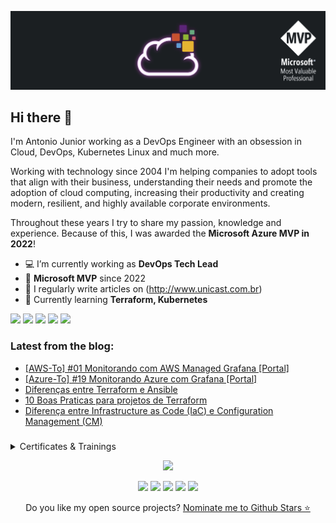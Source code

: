 <p align="center">
<img src="assets/images/banner.png">
</p>

## Hi there 👋

I'm Antonio Junior working as a DevOps Engineer with an obsession in Cloud, DevOps, Kubernetes Linux and much more.

Working with technology since 2004 I'm helping companies to adopt tools that align with their business, understanding their needs and promote the adoption of cloud computing, increasing their productivity and creating modern, resilient, and highly available corporate environments.

Throughout these years I try to share my passion, knowledge and experience. Because of this, I was awarded the **Microsoft Azure MVP in 2022**!

-   💻 I’m currently working as **DevOps Tech Lead**
-   🏅 **Microsoft MVP** since 2022
-   📝 I regularly write articles on (http://www.unicast.com.br)
-   🌱 Currently learning **Terraform, Kubernetes**

<div> 
  <a href="https://www.linkedin.com/in/antoniocarlosjr" target="_blank"><img src="https://img.shields.io/badge/-LinkedIn-%230077B5?style=fflat&logo=linkedin&logoColor=white" target="_blank"></a>
  <a href="http://www.unicast.com.br/" target="_blank"><img src="https://img.shields.io/badge/-Website%2fBlog-blue?style=flat&logo=website&logoColor=white&link="_blank"></a> 
  <a href="https://discord.gg/S6zFKGA7hg" target="_blank"><img src="https://img.shields.io/badge/Discord-7289DA?style=flat&logo=discord&logoColor=white" target="_blank"></a> 
  <a href= "https://www.youtube.com/channel/UCYpdjQbbkBQpDWI1rapkVUA" target="_blank"><img src="https://img.shields.io/badge/YouTube-FF0000?style=flat&logo=youtube&logoColor=white" target="_blank"></a>
  <a href="https://www.instagram.com/unicastlab/" target="_blank"><img src="https://img.shields.io/badge/Instagram-E4405F?style=flat&logo=instagram&logoColor=white" target="_blank"></a>
</div>

### Latest from the blog:

<!-- Unicast:START -->
- [[AWS-To] #01 Monitorando com AWS Managed Grafana [Portal]](https://unicast.com.br/posts/aws-to-01-managed-grafana/)
- [[Azure-To] #19 Monitorando Azure com Grafana [Portal]](https://unicast.com.br/posts/azure-to-19-monitorando-com-grafana1/)
- [Diferenças entre Terraform e Ansible](https://unicast.com.br/posts/diferencas-entre-terraform-e-ansible/)
- [10 Boas Praticas para projetos de Terraform](https://unicast.com.br/posts/10-boas-praticas-para-projetos-terraform/)
- [Diferença entre Infrastructure as Code &lpar;IaC&rpar; e Configuration Management &lpar;CM&rpar;](https://unicast.com.br/posts/diferencas-entre-infrastructure-as-code-iac-e-configuration-management-cm/)
<!-- Unicast:END -->

###

<details>
  <summary> Certificates & Trainings</summary>

<!--START_SECTION:badges-->
[![Microsoft Certified: Azure Support Engineer for Connectivity Specialty](https://images.credly.com/size/96x96/images/963586bb-5903-400b-9b0a-33ebcf7f4313/image.png)](http://www.credly.com/badges/10c3ecf9-3c5b-495f-88f6-8d7e7e5edce9 "Microsoft Certified: Azure Support Engineer for Connectivity Specialty")
[![Microsoft Certified Trainer 2023-2024](https://images.credly.com/size/96x96/images/fd6bb2af-2f05-4d9b-a23e-39f8e309a82d/image.png)](http://www.credly.com/badges/9514f85e-99d4-42a6-ad9b-76ad41abe001 "Microsoft Certified Trainer 2023-2024")
[![Microsoft Certified: DevOps Engineer Expert](https://images.credly.com/size/96x96/images/c3ab66f8-5d59-4afa-a6c2-0ba30a1989ca/CERT-Expert-DevOps-Engineer-600x600.png)](http://www.credly.com/badges/2f4cfd3a-c155-4604-b2a6-65646d592897 "Microsoft Certified: DevOps Engineer Expert")
[![AZ-400: Designing and Implementing Microsoft DevOps Solutions](https://images.credly.com/size/96x96/images/107e2eb6-f394-40eb-83d2-d8c9b7d34555/exam-az400-600x600.png)](http://www.credly.com/badges/2a5c30e1-0b0e-43d5-a95f-322537dd55da "AZ-400: Designing and Implementing Microsoft DevOps Solutions")
[![KCNA: Kubernetes and Cloud Native Associate](https://images.credly.com/size/96x96/images/f28f1d88-428a-47f6-95b5-7da1dd6c1000/KCNA_badge.png)](http://www.credly.com/badges/71b9bc65-7c23-4de6-95ab-c09a267c8c6c "KCNA: Kubernetes and Cloud Native Associate")
[![HashiCorp Certified: Terraform Associate (002)](https://images.credly.com/size/96x96/images/99289602-861e-4929-8277-773e63a2fa6f/image.png)](http://www.credly.com/badges/d2364f7c-76a7-44a9-96d8-767c0023a1e7 "HashiCorp Certified: Terraform Associate (002)")
[![Microsoft Certified Trainer 2022-2023](https://images.credly.com/size/96x96/images/bb4156e4-c2e1-4399-b03c-af6feb7a6cc4/image.png)](http://www.credly.com/badges/1f8b4251-77ae-44d9-98e8-7cfbde7561e2 "Microsoft Certified Trainer 2022-2023")
[![Microsoft Certified: Azure Network Engineer Associate](https://images.credly.com/size/96x96/images/c3a2e51d-7984-48cc-a4cb-88d4e8487037/azure-network-engineer-associate-600x600.png)](http://www.credly.com/badges/2787f872-1b6f-4c3a-8b49-768cc388454b "Microsoft Certified: Azure Network Engineer Associate")
[![Microsoft Certified: Azure Administrator Associate](https://images.credly.com/size/96x96/images/336eebfc-0ac3-4553-9a67-b402f491f185/azure-administrator-associate-600x600.png)](http://www.credly.com/badges/d66b4112-0a6d-483c-867f-c8cd09cfdfe0 "Microsoft Certified: Azure Administrator Associate")
[![Microsoft Certified: Azure Security Engineer Associate](https://images.credly.com/size/96x96/images/1ad16b6f-2c71-4a2e-ae74-ec69c4766039/azure-security-engineer-associate600x600.png)](http://www.credly.com/badges/01d0717d-caec-47f1-ac0f-97bf53e839ee "Microsoft Certified: Azure Security Engineer Associate")
[![Microsoft Certified: Azure Virtual Desktop Specialty](https://images.credly.com/size/96x96/images/ea009208-e2d6-432e-bbf6-d34d28b0835f/azure-virtual-desktop-specialty-600x600.png)](http://www.credly.com/badges/2b4d4dfd-e108-4b77-9ead-90acb06aebfe "Microsoft Certified: Azure Virtual Desktop Specialty")
[![Microsoft Certified: Security, Compliance, and Identity Fundamentals](https://images.credly.com/size/96x96/images/fc1352af-87fa-4947-ba54-398a0e63322e/security-compliance-and-identity-fundamentals-600x600.png)](http://www.credly.com/badges/380dc8b8-3ea3-489b-abd7-ae3b378b6161 "Microsoft Certified: Security, Compliance, and Identity Fundamentals")
[![Microsoft Certified: Azure Solutions Architect Expert](https://images.credly.com/size/96x96/images/987adb7e-49be-4e24-b67e-55986bd3fe66/azure-solutions-architect-expert-600x600.png)](http://www.credly.com/badges/8c4d34c6-5b4a-4790-8045-3509066398b8 "Microsoft Certified: Azure Solutions Architect Expert")
[![AZ-304: Microsoft Azure Architect Design](https://images.credly.com/size/96x96/images/bfdff01e-a9dd-41fc-9301-8a90585c19bb/EXAM-Expert-AZ-304-600x600.png)](http://www.credly.com/badges/248b6e79-89d2-44fb-a997-a4cfde02ea38 "AZ-304: Microsoft Azure Architect Design")
[![MCE: Microsoft Certified Educator](https://images.credly.com/size/96x96/images/54f7ea40-48bc-4217-b398-b81bae6de175/MCE.png)](http://www.credly.com/badges/328bc8e0-6e4f-47e8-a995-168bfe5da681 "MCE: Microsoft Certified Educator")
[![Microsoft Certified Trainer 2021-2022](https://images.credly.com/size/96x96/images/a6ea4416-4f34-4a85-bc24-eb3fe32fd241/MCT-Microsoft_Certified_Trainer-600x600.png)](http://www.credly.com/badges/523e4620-9049-47ad-9738-e090d89e09bf "Microsoft Certified Trainer 2021-2022")
[![AZ-303: Microsoft Azure Architect Technologies](https://images.credly.com/size/96x96/images/285339cc-675a-4b1a-bdd9-283868af2fc8/EXAM-Expert-AZ-303-600x600.png)](http://www.credly.com/badges/09e06af2-d7d3-4e13-a052-ca9dc9c72c84 "AZ-303: Microsoft Azure Architect Technologies")
[![Microsoft Certified: Azure Data Fundamentals](https://images.credly.com/size/96x96/images/70eb1e3f-d4de-4377-a062-b20fb29594ea/azure-data-fundamentals-600x600.png)](http://www.credly.com/badges/63c14d53-fbbe-4905-861e-747602d38b1e "Microsoft Certified: Azure Data Fundamentals")
[![ITIL 4 ® Foundation](https://images.credly.com/size/96x96/images/8b943c4b-c186-4e9f-84aa-004322b76eed/image.png)](http://www.credly.com/badges/c8892691-66bd-4b42-b0b8-56f7e5a2af17 "ITIL 4 ® Foundation")
[![Oracle Cloud Infrastructure 2019 Cloud Operations Certified Associate](https://images.credly.com/size/96x96/images/501ca080-9df7-4f25-9a22-567e91142d12/09_Associate_OCI_Cloud_Operations_2019.png)](http://www.credly.com/badges/35147390-01d9-4aa1-b785-0bc58268190b "Oracle Cloud Infrastructure 2019 Cloud Operations Certified Associate")
[![Oracle Cloud Infrastructure 2019 Certified Architect Professional](https://images.credly.com/size/96x96/images/1b9e2535-31dc-405d-8c05-ee2a53d50477/11_OCI_Architect_Professional_2019.png)](http://www.credly.com/badges/16ca495a-87cc-4b6d-8c94-a6aa355bf4a3 "Oracle Cloud Infrastructure 2019 Certified Architect Professional")
[![AWS Certified Cloud Practitioner](https://images.credly.com/size/96x96/images/00634f82-b07f-4bbd-a6bb-53de397fc3a6/image.png)](http://www.credly.com/badges/84466036-ce4b-4660-94ff-be85ddd7e0b8 "AWS Certified Cloud Practitioner")
[![Oracle Cloud Infrastructure 2019 Certified Architect Associate](https://images.credly.com/size/96x96/images/a0c90a95-7b12-4b51-a8a5-59887be2c399/08_Associate_OCI_Architect_2019.png)](http://www.credly.com/badges/aca6bd90-2988-44b2-92be-2d1fbe4f3467 "Oracle Cloud Infrastructure 2019 Certified Architect Associate")
[![Oracle Cloud Infrastructure Foundations 2020 Certified Associate](https://images.credly.com/size/96x96/images/697cf123-74b0-4356-9055-9973471d26d6/03_Oracle_Cloud_Infrastructure_Foundations_Associate.png)](http://www.credly.com/badges/50c68c57-99cb-4db7-903f-6d1be7bf9c46 "Oracle Cloud Infrastructure Foundations 2020 Certified Associate")
[![JNCIA x 5](https://images.credly.com/size/96x96/images/1971e2f3-b53d-4c15-af70-79ed979c4c93/M_01_asso_5A.png)](http://www.credly.com/badges/0a42bb2d-7a89-46e3-b150-e701c2aea01e "JNCIA x 5")
[![Juniper Networks Certified Associate, Security (JNCIA-SEC)](https://images.credly.com/size/96x96/images/c61cfe43-7e75-4636-818d-88b47e9a2b4c/L_01_asso_JNCIA-SEC.png)](http://www.credly.com/badges/90ccd76d-41bc-453a-93ae-49bc8b56835e "Juniper Networks Certified Associate, Security (JNCIA-SEC)")
[![Juniper Networks Certified Associate, Automation and DevOps (JNCIA-DevOps)](https://images.credly.com/size/96x96/images/ad30282b-5a30-4202-a05c-9c6f4f751595/L_01_asso_JNCIA-DevOps.png)](http://www.credly.com/badges/ee5ac392-97b7-42d9-b2c3-f007208c2626 "Juniper Networks Certified Associate, Automation and DevOps (JNCIA-DevOps)")
[![Microsoft Certified: Azure Fundamentals](https://images.credly.com/size/96x96/images/be8fcaeb-c769-4858-b567-ffaaa73ce8cf/image.png)](http://www.credly.com/badges/c813a593-53fb-479e-a744-5e23c3081fe0 "Microsoft Certified: Azure Fundamentals")
[![MTA: Networking Fundamentals - Certified 2019](https://images.credly.com/size/96x96/images/0c79e2b7-b5b7-4fcb-a3c0-1a5cc9b93f18/MTA-Networking-Fundamentals-2019.png)](http://www.credly.com/badges/f8fde9ee-611a-468f-ad3e-6d14eb96df11 "MTA: Networking Fundamentals - Certified 2019")
[![JNCIA x 3](https://images.credly.com/size/96x96/images/d9f1f414-d4a5-4ef9-96f8-26e3ada93583/M_01_asso_3A.png)](http://www.credly.com/badges/05bce861-d98c-4271-a773-848c661f7d88 "JNCIA x 3")
[![Juniper Networks Certified Associate, Design (JNCIA-Design)](https://images.credly.com/size/96x96/images/fc3921b5-3f3e-4869-b55b-ddb94249c0bb/image.png)](http://www.credly.com/badges/89c3eb1c-1aba-48d8-8dfa-74c23906d158 "Juniper Networks Certified Associate, Design (JNCIA-Design)")
[![Juniper Networks Certified Associate, Cloud (JNCIA-Cloud)](https://images.credly.com/size/96x96/images/746fd41e-5653-4624-b7f8-eaa4b8645e78/L_01_asso_JNCIA-Cloud.png)](http://www.credly.com/badges/74eee0e9-b078-45ef-8fdd-8e3ccd112c3d "Juniper Networks Certified Associate, Cloud (JNCIA-Cloud)")
[![Juniper Networks Certified Associate, Junos (JNCIA-Junos)](https://images.credly.com/size/96x96/images/115e08d1-6b0c-40b2-aa15-5906022f4db0/L_01_asso_JNCIA-Junos.png)](http://www.credly.com/badges/62399ff7-8234-4a8f-a699-333517f6ede6 "Juniper Networks Certified Associate, Junos (JNCIA-Junos)")
<!--END_SECTION:badges-->

</details>

<p align='center'>
 <a href="https://github.com/asilvajunior">
 <img height="170em" src="https://github-readme-stats.vercel.app/api?username=asilvajunior&show_icons=true&theme=dracula&include_all_commits=true&count_private=true"/>
</p>

<p align="center">
 <a href="AZURE"><img src="https://img.shields.io/badge/-Microsoft%20Azure-2C6CFB?style=flat&logo=MicrosoftAzure&logoColor=white"></a>
 <a href="LINUX"><img src="https://img.shields.io/badge/-Linux-FCC624?style=flat&logo=linux&logoColor=000000"></a>
 <a href="DEBIAN"><img src="https://img.shields.io/badge/Debian-D70A53?style=flat&logo=debian&logoColor=000000"></a>
 <a href="KUBERNETES"><img src="https://img.shields.io/badge/kubernetes-%23326ce5.svg?style=flat&logo=kubernetes&logoColor=3C93FF"></a>
 <a href="TERRAFORM"><img src="https://img.shields.io/badge/terraform-%235835CC.svg?style=flat&logo=terraform&logoColor=white"></a>
</p>

 <p align='center'>
  Do you like my open source projects? <a href='https://stars.github.com/nominate/'>Nominate me to Github Stars ⭐</a>
</p>


